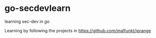 # go-secdevlearn
learning sec-dev in go

Learning by following the projects in https://github.com/malfunkt/iprange
